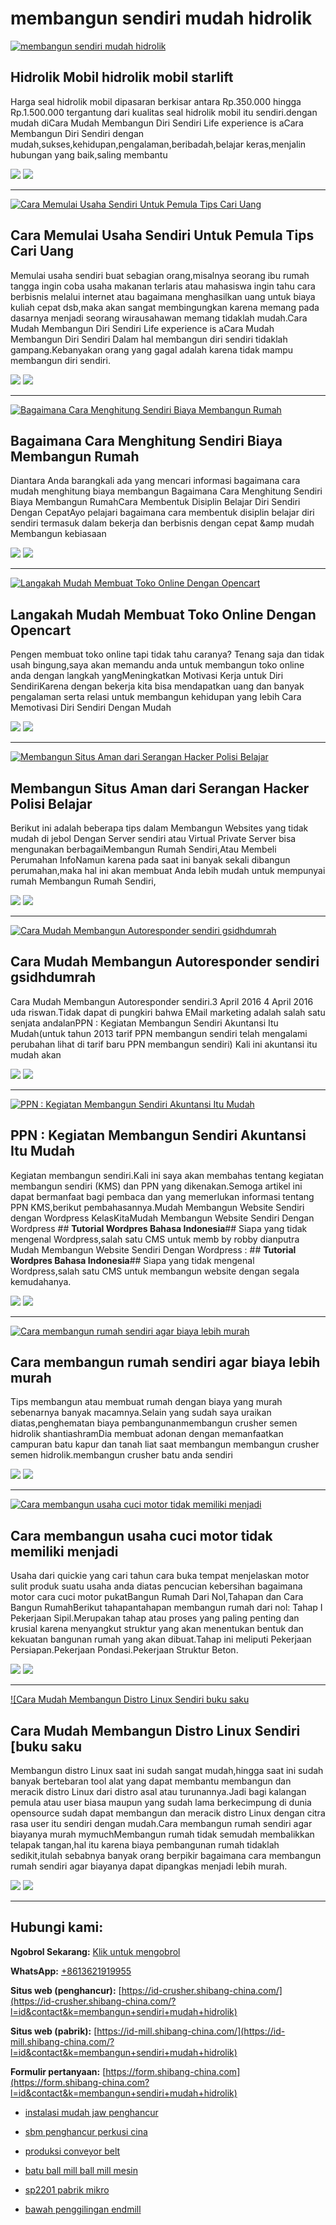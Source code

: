 # membangun sendiri mudah hidrolik

<a href="https://swt.shibang-china.com/?l=id&img&k=membangun+sendiri+mudah+hidrolik" target="_blank">![membangun sendiri mudah hidrolik](http://static.shibang-china.com/all-800x300/424.jpg)</a>

## Hidrolik Mobil hidrolik mobil starlift
Harga seal hidrolik mobil dipasaran berkisar antara Rp.350.000 hingga Rp.1.500.000 tergantung dari kualitas seal hidrolik mobil itu sendiri.dengan mudah diCara Mudah Membangun Diri Sendiri Life experience is aCara Membangun Diri Sendiri dengan mudah,sukses,kehidupan,pengalaman,beribadah,belajar keras,menjalin hubungan yang baik,saling membantu


<a href="https://whatsapp.shibangsoft.com/WhatsApp.php" target="_blank" title="WhatsApp">![](http://static.shibang-china.com/icon/whatsapp.png)</a> <a href="https://swt.shibang-china.com/?l=id&icon&k=membangun+sendiri+mudah+hidrolik" target="_blank">![](http://static.shibang-china.com/icon/chat-id.png)</a>

---

<a href="https://swt.shibang-china.com/?l=id&img&k=membangun+sendiri+mudah+hidrolik" target="_blank">![Cara Memulai Usaha Sendiri Untuk Pemula Tips Cari Uang](http://static.shibang-china.com/all-800x300/776.jpg)</a>

## Cara Memulai Usaha Sendiri Untuk Pemula Tips Cari Uang
Memulai usaha sendiri buat sebagian orang,misalnya seorang ibu rumah tangga ingin coba usaha makanan terlaris atau mahasiswa ingin tahu cara berbisnis melalui internet atau bagaimana menghasilkan uang untuk biaya kuliah cepat dsb,maka akan sangat membingungkan karena memang pada dasarnya menjadi seorang wirausahawan memang tidaklah mudah.Cara Mudah Membangun Diri Sendiri Life experience is aCara Mudah Membangun Diri Sendiri Dalam hal membangun diri sendiri tidaklah gampang.Kebanyakan orang yang gagal adalah karena tidak mampu membangun diri sendiri.


<a href="https://whatsapp.shibangsoft.com/WhatsApp.php" target="_blank" title="WhatsApp">![](http://static.shibang-china.com/icon/whatsapp.png)</a> <a href="https://swt.shibang-china.com/?l=id&icon&k=membangun+sendiri+mudah+hidrolik" target="_blank">![](http://static.shibang-china.com/icon/chat-id.png)</a>

---

<a href="https://swt.shibang-china.com/?l=id&img&k=membangun+sendiri+mudah+hidrolik" target="_blank">![Bagaimana Cara Menghitung Sendiri Biaya Membangun Rumah](http://static.shibang-china.com/all-800x300/979.jpg)</a>

## Bagaimana Cara Menghitung Sendiri Biaya Membangun Rumah
Diantara Anda barangkali ada yang mencari informasi bagaimana cara mudah menghitung biaya membangun Bagaimana Cara Menghitung Sendiri Biaya Membangun RumahCara Membentuk Disiplin Belajar Diri Sendiri Dengan CepatAyo pelajari bagaimana cara membentuk disiplin belajar diri sendiri termasuk dalam bekerja dan berbisnis dengan cepat &amp mudah Membangun kebiasaan


<a href="https://whatsapp.shibangsoft.com/WhatsApp.php" target="_blank" title="WhatsApp">![](http://static.shibang-china.com/icon/whatsapp.png)</a> <a href="https://swt.shibang-china.com/?l=id&icon&k=membangun+sendiri+mudah+hidrolik" target="_blank">![](http://static.shibang-china.com/icon/chat-id.png)</a>

---

<a href="https://swt.shibang-china.com/?l=id&img&k=membangun+sendiri+mudah+hidrolik" target="_blank">![Langakah Mudah Membuat Toko Online Dengan Opencart](http://static.shibang-china.com/all-800x300/427.jpg)</a>

## Langakah Mudah Membuat Toko Online Dengan Opencart
Pengen membuat toko online tapi tidak tahu caranya? Tenang saja dan tidak usah bingung,saya akan memandu anda untuk membangun toko online anda dengan langkah yangMeningkatkan Motivasi Kerja untuk Diri SendiriKarena dengan bekerja kita bisa mendapatkan uang dan banyak pengalaman serta relasi untuk membangun kehidupan yang lebih Cara Memotivasi Diri Sendiri Dengan Mudah


<a href="https://whatsapp.shibangsoft.com/WhatsApp.php" target="_blank" title="WhatsApp">![](http://static.shibang-china.com/icon/whatsapp.png)</a> <a href="https://swt.shibang-china.com/?l=id&icon&k=membangun+sendiri+mudah+hidrolik" target="_blank">![](http://static.shibang-china.com/icon/chat-id.png)</a>

---

<a href="https://swt.shibang-china.com/?l=id&img&k=membangun+sendiri+mudah+hidrolik" target="_blank">![Membangun Situs Aman dari Serangan Hacker Polisi Belajar](http://static.shibang-china.com/all-800x300/455.jpg)</a>

## Membangun Situs Aman dari Serangan Hacker Polisi Belajar
Berikut ini adalah beberapa tips dalam Membangun Websites yang tidak mudah di jebol Dengan Server sendiri atau Virtual Private Server bisa mengunakan berbagaiMembangun Rumah Sendiri,Atau Membeli Perumahan InfoNamun karena pada saat ini banyak sekali dibangun perumahan,maka hal ini akan membuat Anda lebih mudah untuk mempunyai rumah Membangun Rumah Sendiri,


<a href="https://whatsapp.shibangsoft.com/WhatsApp.php" target="_blank" title="WhatsApp">![](http://static.shibang-china.com/icon/whatsapp.png)</a> <a href="https://swt.shibang-china.com/?l=id&icon&k=membangun+sendiri+mudah+hidrolik" target="_blank">![](http://static.shibang-china.com/icon/chat-id.png)</a>

---

<a href="https://swt.shibang-china.com/?l=id&img&k=membangun+sendiri+mudah+hidrolik" target="_blank">![Cara Mudah Membangun Autoresponder sendiri gsidhdumrah](http://static.shibang-china.com/all-800x300/1480.jpg)</a>

## Cara Mudah Membangun Autoresponder sendiri gsidhdumrah
Cara Mudah Membangun Autoresponder sendiri.3 April 2016 4 April 2016 uda riswan.Tidak dapat di pungkiri bahwa EMail marketing adalah salah satu senjata andalanPPN : Kegiatan Membangun Sendiri Akuntansi Itu Mudah(untuk tahun 2013 tarif PPN membangun sendiri telah mengalami perubahan lihat di tarif baru PPN membangun sendiri) Kali ini akuntansi itu mudah akan


<a href="https://whatsapp.shibangsoft.com/WhatsApp.php" target="_blank" title="WhatsApp">![](http://static.shibang-china.com/icon/whatsapp.png)</a> <a href="https://swt.shibang-china.com/?l=id&icon&k=membangun+sendiri+mudah+hidrolik" target="_blank">![](http://static.shibang-china.com/icon/chat-id.png)</a>

---

<a href="https://swt.shibang-china.com/?l=id&img&k=membangun+sendiri+mudah+hidrolik" target="_blank">![PPN : Kegiatan Membangun Sendiri Akuntansi Itu Mudah](http://static.shibang-china.com/all-800x300/1069.jpg)</a>

## PPN : Kegiatan Membangun Sendiri Akuntansi Itu Mudah
Kegiatan membangun sendiri.Kali ini saya akan membahas tentang kegiatan membangun sendiri (KMS) dan PPN yang dikenakan.Semoga artikel ini dapat bermanfaat bagi pembaca dan yang memerlukan informasi tentang PPN KMS,berikut pembahasannya.Mudah Membangun Website Sendiri dengan Wordpress KelasKitaMudah Membangun Website Sendiri Dengan Wordpress ## **Tutorial Wordpres Bahasa Indonesia**## Siapa yang tidak mengenal Wordpress,salah satu CMS untuk memb by robby dianputra Mudah Membangun Website Sendiri Dengan Wordpress : ## **Tutorial Wordpres Bahasa Indonesia**## Siapa yang tidak mengenal Wordpress,salah satu CMS untuk membangun website dengan segala kemudahanya.


<a href="https://whatsapp.shibangsoft.com/WhatsApp.php" target="_blank" title="WhatsApp">![](http://static.shibang-china.com/icon/whatsapp.png)</a> <a href="https://swt.shibang-china.com/?l=id&icon&k=membangun+sendiri+mudah+hidrolik" target="_blank">![](http://static.shibang-china.com/icon/chat-id.png)</a>

---

<a href="https://swt.shibang-china.com/?l=id&img&k=membangun+sendiri+mudah+hidrolik" target="_blank">![Cara membangun rumah sendiri agar biaya lebih murah](http://static.shibang-china.com/all-800x300/817.jpg)</a>

## Cara membangun rumah sendiri agar biaya lebih murah
Tips membangun atau membuat rumah dengan biaya yang murah sebenarnya banyak macamnya.Selain yang sudah saya uraikan diatas,penghematan biaya pembangunanmembangun crusher semen hidrolik shantiashramDia membuat adonan dengan memanfaatkan campuran batu kapur dan tanah liat saat membangun membangun crusher semen hidrolik.membangun crusher batu anda sendiri


<a href="https://whatsapp.shibangsoft.com/WhatsApp.php" target="_blank" title="WhatsApp">![](http://static.shibang-china.com/icon/whatsapp.png)</a> <a href="https://swt.shibang-china.com/?l=id&icon&k=membangun+sendiri+mudah+hidrolik" target="_blank">![](http://static.shibang-china.com/icon/chat-id.png)</a>

---

<a href="https://swt.shibang-china.com/?l=id&img&k=membangun+sendiri+mudah+hidrolik" target="_blank">![Cara membangun usaha cuci motor tidak memiliki menjadi](http://static.shibang-china.com/all-800x300/874.jpg)</a>

## Cara membangun usaha cuci motor tidak memiliki menjadi
Usaha dari quickie yang cari tahun cara buka tempat menjelaskan motor sulit produk suatu usaha anda diatas pencucian kebersihan bagaimana motor cara cuci motor pukatBangun Rumah Dari Nol,Tahapan dan Cara Bangun RumahBerikut tahapantahapan membangun rumah dari nol: Tahap I Pekerjaan Sipil.Merupakan tahap atau proses yang paling penting dan krusial karena menyangkut struktur yang akan menentukan bentuk dan kekuatan bangunan rumah yang akan dibuat.Tahap ini meliputi Pekerjaan Persiapan.Pekerjaan Pondasi.Pekerjaan Struktur Beton.


<a href="https://whatsapp.shibangsoft.com/WhatsApp.php" target="_blank" title="WhatsApp">![](http://static.shibang-china.com/icon/whatsapp.png)</a> <a href="https://swt.shibang-china.com/?l=id&icon&k=membangun+sendiri+mudah+hidrolik" target="_blank">![](http://static.shibang-china.com/icon/chat-id.png)</a>

---

<a href="https://swt.shibang-china.com/?l=id&img&k=membangun+sendiri+mudah+hidrolik" target="_blank">![Cara Mudah Membangun Distro Linux Sendiri [buku saku](http://static.shibang-china.com/all-800x300/1018.jpg)</a>

## Cara Mudah Membangun Distro Linux Sendiri [buku saku
Membangun distro Linux saat ini sudah sangat mudah,hingga saat ini sudah banyak bertebaran tool alat yang dapat membantu membangun dan meracik distro Linux dari distro asal atau turunannya.Jadi bagi kalangan pemula atau user biasa maupun yang sudah lama berkecimpung di dunia opensource sudah dapat membangun dan meracik distro Linux dengan citra rasa user itu sendiri dengan mudah.Cara membangun rumah sendiri agar biayanya murah mymuchMembangun rumah tidak semudah membalikkan telapak tangan,hal itu karena biaya pembangunan rumah tidaklah sedikit,itulah sebabnya banyak orang berpikir bagaimana cara membangun rumah sendiri agar biayanya dapat dipangkas menjadi lebih murah.


<a href="https://whatsapp.shibangsoft.com/WhatsApp.php" target="_blank" title="WhatsApp">![](http://static.shibang-china.com/icon/whatsapp.png)</a> <a href="https://swt.shibang-china.com/?l=id&icon&k=membangun+sendiri+mudah+hidrolik" target="_blank">![](http://static.shibang-china.com/icon/chat-id.png)</a>

---
## Hubungi kami:

**Ngobrol Sekarang:** [Klik untuk mengobrol](https://swt.shibang-china.com?l=id&contact&k=membangun+sendiri+mudah+hidrolik)

**WhatsApp:**  [+8613621919955](https://whatsapp.shibangsoft.com/WhatsApp.php)

**Situs web (penghancur):** [https://id-crusher.shibang-china.com/](https://id-crusher.shibang-china.com/?l=id&contact&k=membangun+sendiri+mudah+hidrolik)

**Situs web (pabrik):** [https://id-mill.shibang-china.com/](https://id-mill.shibang-china.com/?l=id&contact&k=membangun+sendiri+mudah+hidrolik)

**Formulir pertanyaan:** [https://form.shibang-china.com](https://form.shibang-china.com?l=id&contact&k=membangun+sendiri+mudah+hidrolik)

* [instalasi mudah jaw penghancur](../40/instalasi%20mudah%20jaw%20penghancur.md)

* [sbm penghancur perkusi cina](../40/sbm%20penghancur%20perkusi%20cina.md)

* [produksi conveyor belt](../36/produksi%20conveyor%20belt.md)

* [batu ball mill ball mill mesin](../32/batu%20ball%20mill%20ball%20mill%20mesin.md)

* [sp2201 pabrik mikro](../32/sp2201%20pabrik%20mikro.md)

* [bawah penggilingan endmill](../40/bawah%20penggilingan%20endmill.md)